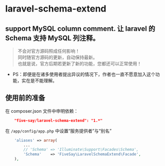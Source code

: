 laravel-schema-extend
=====================
support MySQL column comment.
让 laravel 的 Schema 支持 MySQL 列注释。
---

> 不会对官方源码照成任何影响！  
> 同时随官方源码的更新，自动保持最新。  
> 也就是说，官方后期若更新了新的功能，您都还可以正常使用！

* PS：即便是在诸多使用者提出异议的情况下，作者也一直不愿意加入这个功能，实在是不能理解。

## 使用前的准备

在 composer.json 文件中申明依赖：

```json
    "five-say/laravel-schema-extend": "1.*"
```

在 `/app/config/app.php` 中设置“服务提供者”与“别名”

```php
    'aliases' => array(
        ...
        // 'Schema' => 'Illuminate\Support\Facades\Schema',
        'Schema'    => 'FiveSay\LaravelSchemaExtend\Facade',
    ),
```
